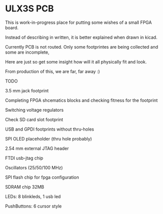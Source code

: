# ULX3S PCB

This is work-in-progress place for putting
some wishes of a small FPGA board.

Instead of describing in written, 
it is better explained when drawn in kicad.

Currently PCB is not routed. Only some footprintes 
are being collected and some are incomplete,

Here are just so get some insight how will it all
physically fit and look.

From production of this, we are far, far away :)

TODO

3.5 mm jack footprint

Completing FPGA shcematics blocks and
checking fitness for the footprint

Switching voltage regulators

Check SD card slot footprint

USB and GPDI footprints without thru-holes

SPI OLED placeholder (thru hole probably)

2.54 mm external JTAG header

FTDI usb-jtag chip

Oscillators (25/50/100 MHz)

SPI flash chip for fpga configuration

SDRAM chip 32MB

LEDs: 8 blinkleds, 1 usb led

PushButtons: 6 cursor style
